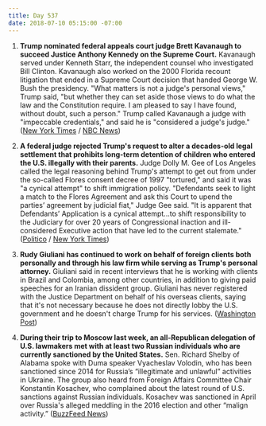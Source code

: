 ```yaml
---
title: Day 537
date: 2018-07-10 05:15:00 -07:00
---
```


1. **Trump nominated federal appeals court judge Brett Kavanaugh to succeed Justice Anthony Kennedy on the Supreme Court.** Kavanaugh served under Kenneth Starr, the independent counsel who investigated Bill Clinton. Kavanaugh also worked on the 2000 Florida recount litigation that ended in a Supreme Court decision that handed George W. Bush the presidency. "What matters is not a judge's personal views," Trump said, "but whether they can set aside those views to do what the law and the Constitution require. I am pleased to say I have found, without doubt, such a person." Trump called Kavanaugh a judge with "impeccable credentials," and said he is "considered a judge's judge." ([New York Times](https://www.nytimes.com/2018/07/09/us/politics/brett-kavanaugh-supreme-court-trump.html) / [NBC News](https://www.nbcnews.com/politics/supreme-court/trump-taps-federal-appeals-court-judge-brett-kavanaugh-supreme-court-n889921))

2. **A federal judge rejected Trump's request to alter a decades-old legal settlement that prohibits long-term detention of children who entered the U.S. illegally with their parents.** Judge Dolly M. Gee of Los Angeles called the legal reasoning behind Trump's attempt to get out from under the so-called Flores consent decree of 1997 "tortured," and said it was "a cynical attempt" to shift immigration policy. "Defendants seek to light a match to the Flores Agreement and ask this Court to upend the parties’ agreement by judicial fiat," Judge Gee said. "It is apparent that Defendants’ Application is a cynical attempt...to shift responsibility to the Judiciary for over 20 years of Congressional inaction and ill-considered Executive action that have led to the current stalemate." ([Politico](https://www.politico.com/story/2018/07/09/judge-rejects-trump-request-flores-immigrant-children-704019) / [New York Times](https://www.nytimes.com/2018/07/09/us/migrants-family-separation-reunification.html))

3. **Rudy Giuliani has continued to work on behalf of foreign clients both personally and through his law firm while serving as Trump's personal attorney.** Giuliani said in recent interviews that he is working with clients in Brazil and Colombia, among other countries, in addition to giving paid speeches for an Iranian dissident group. Giuliani has never registered with the Justice Department on behalf of his overseas clients, saying that it's not necessary because he does not directly lobby the U.S. government and he doesn't charge Trump for his services. ([Washington Post](https://www.washingtonpost.com/politics/giuliani-works-for-foreign-clients-while-serving-as-trumps-attorney/2018/07/09/e21554ae-7988-11e8-80be-6d32e182a3bc_story.html?utm_term=.258f7094ce83))

4. **During their trip to Moscow last week, an all-Republican delegation of U.S. lawmakers met with at least two Russian individuals who are currently sanctioned by the United States.** Sen. Richard Shelby of Alabama spoke with Duma speaker Vyacheslav Volodin, who has been sanctioned since 2014 for Russia’s “illegitimate and unlawful” activities in Ukraine. The group also heard from Foreign Affairs Committee Chair Konstantin Kosachev, who complained about the latest round of U.S. sanctions against Russian individuals. Kosachev was sanctioned in April over Russia's alleged meddling in the 2016 election and other “malign activity.” ([BuzzFeed News](https://www.buzzfeed.com/emilytamkin/us-republican-delegation-met-with-sanctioned-russians-in?utm_term=.xdZ0NkpwRp#.mk2Gkzdved))